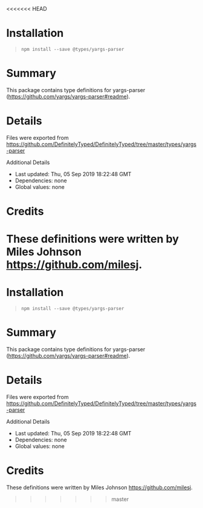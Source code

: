 <<<<<<< HEAD
# Installation
> `npm install --save @types/yargs-parser`

# Summary
This package contains type definitions for yargs-parser (https://github.com/yargs/yargs-parser#readme).

# Details
Files were exported from https://github.com/DefinitelyTyped/DefinitelyTyped/tree/master/types/yargs-parser

Additional Details
 * Last updated: Thu, 05 Sep 2019 18:22:48 GMT
 * Dependencies: none
 * Global values: none

# Credits
These definitions were written by Miles Johnson <https://github.com/milesj>.
=======
# Installation
> `npm install --save @types/yargs-parser`

# Summary
This package contains type definitions for yargs-parser (https://github.com/yargs/yargs-parser#readme).

# Details
Files were exported from https://github.com/DefinitelyTyped/DefinitelyTyped/tree/master/types/yargs-parser

Additional Details
 * Last updated: Thu, 05 Sep 2019 18:22:48 GMT
 * Dependencies: none
 * Global values: none

# Credits
These definitions were written by Miles Johnson <https://github.com/milesj>.
>>>>>>> master
